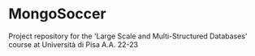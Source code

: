 # MongoSoccer
Project repository for the 'Large Scale and Multi-Structured Databases' course at Università di Pisa A.A. 22-23
